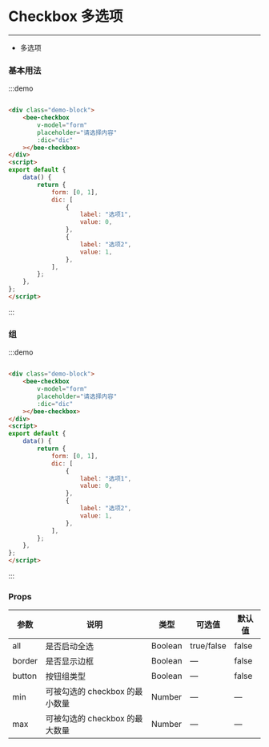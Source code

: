 # Checkbox 多选项 
----
- 多选项

### 基本用法

<div class="demo-block">
    <bee-checkbox
        v-model="form"
        placeholder="请选择内容"
        :dic="dic"
    ></bee-checkbox>
</div>
<script>
export default {
    data() {
        return {
            form: [0, 1],
            dic: [
                {
                    label: "选项1",
                    value: 0,
                },
                {
                    label: "选项2",
                    value: 1,
                },
            ],
        };
    },
};
</script>

:::demo
```html

<div class="demo-block">
    <bee-checkbox
        v-model="form"
        placeholder="请选择内容"
        :dic="dic"
    ></bee-checkbox>
</div>
<script>
export default {
    data() {
        return {
            form: [0, 1],
            dic: [
                {
                    label: "选项1",
                    value: 0,
                },
                {
                    label: "选项2",
                    value: 1,
                },
            ],
        };
    },
};
</script>
```
:::


### 组

<div class="demo-block">
    <bee-checkbox
        all
        v-model="form"
        placeholder="请选择内容"
        :dic="dic"
    ></bee-checkbox>
</div>

:::demo
```html

<div class="demo-block">
    <bee-checkbox
        v-model="form"
        placeholder="请选择内容"
        :dic="dic"
    ></bee-checkbox>
</div>
<script>
export default {
    data() {
        return {
            form: [0, 1],
            dic: [
                {
                    label: "选项1",
                    value: 0,
                },
                {
                    label: "选项2",
                    value: 1,
                },
            ],
        };
    },
};
</script>
```
:::

### Props

| 参数        | 说明                   | 类型      | 可选值        | 默认值   |
|-----------|----------------------|---------|------------|-------|
| all | 是否启动全选               | Boolean | true/false | false |
| border    | 是否显示边框               | Boolean | —          | false |
| button    | 按钮组类型                | Boolean | —          | false |
| min       | 可被勾选的 checkbox 的最小数量 | Number  | —          | —     |
| max       | 可被勾选的 checkbox 的最大数量 | Number  | —          | —     |


